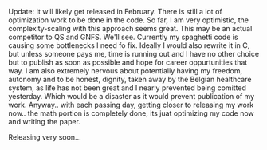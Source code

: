 Update: It will likely get released in February. There is still a lot of optimization work to be done in the code.
So far, I am very optimistic, the complexity-scaling with this approach seems great. This may be an actual competitor to QS and GNFS. We'll see. Currently my spaghetti code is causing some bottlenecks I need fo fix. Ideally I would also rewrite it in C, but unless someone pays me, time is running out and I have no other choice but to publish  as soon as possible and hope for career oppurtunities that way. I am also extremely nervous about potentially having my freedom, autonomy and to be honest, dignity, taken away by the Belgian healthcare system, as life has not been great and I nearly prevented being comitted yesterday. Which would be a disaster as it would prevent publication of my work. Anyway.. with each passing day, getting closer to releasing my work now.. the math portion is completely done, its juat optimizing my code now and writing the paper.

Releasing very soon...
